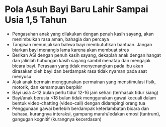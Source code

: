 # Pola Asuh Bayi Baru Lahir Sampai Usia 1,5 Tahun

- Pengasuhan anak yang dilakukan dengan penuh kasih sayang, akan menimbulkan rasa aman, bahagia dan percaya
- Tangisan menunjukkan bahwa bayi membutuhkan bantuan. Jangan biarkan bayi menangis lama karena akan membuat stres
- Berikan ASI dengan penuh kasih sayang, dekaplah anak dengan hangat dan jalinlah hubungan kasih sayang sambil menatap dan mengajak bicara bayi. Perasaan yang tidak menyenangkan pada ibu akan dirasakan oleh bayi dan berdampak rasa tidak nyaman pada saat menyusu
- Ajak anak bermain menggunakan permainan yang menstimulasi fisik, motorik, dan kemampuan berpikir
- Bayi usia 4-12 bulan perlu tidur 12-16 jam sehari (termasuk tidur siang)
- Bayi/anak berusia <18 bulan tidak menggunakan gawai kecuali dalam bentuk video-chatting (video-call) dengan didampingi orang tua
- Penggunaan gawai berlebih berdampak keterlambatan bicara dan bahasa, kurangnya interaksi, gampang marah/ledakan emosi (tantrum), gangugan kognitif (kurangnya kecerdasan)
